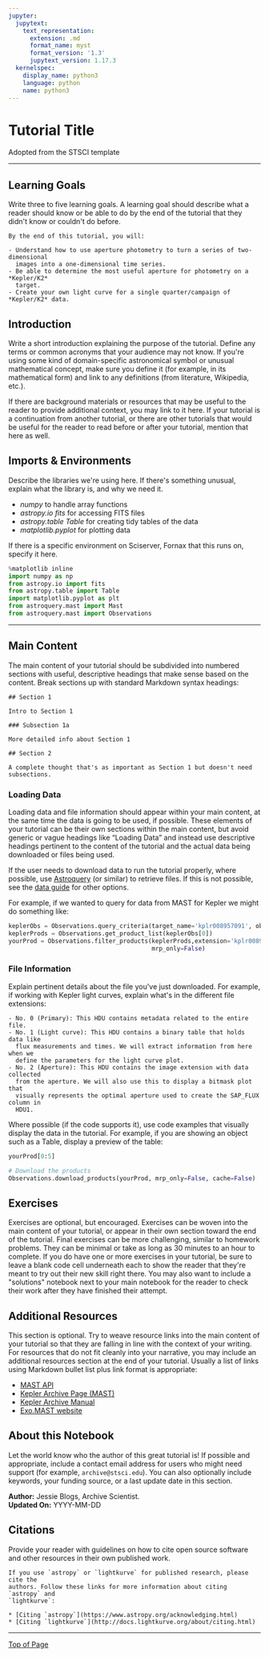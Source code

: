 ```yaml
---
jupyter:
  jupytext:
    text_representation:
      extension: .md
      format_name: myst
      format_version: '1.3'
      jupytext_version: 1.17.3
  kernelspec:
    display_name: python3
    language: python
    name: python3
---
```


# Tutorial Title
Adopted from the STSCI template

<!-- #region slideshow={"slide_type": "skip"} -->
***
<!-- #endregion -->

## Learning Goals
Write three to five learning goals. A learning goal should describe what a reader should know or be able to do by the end of the tutorial that they didn't know or couldn't do before.

```
By the end of this tutorial, you will:

- Understand how to use aperture photometry to turn a series of two-dimensional
  images into a one-dimensional time series.
- Be able to determine the most useful aperture for photometry on a *Kepler/K2*
  target.
- Create your own light curve for a single quarter/campaign of *Kepler/K2* data.

```

<!-- #region slideshow={"slide_type": "slide"} -->
## Introduction
Write a short introduction explaining the purpose of the tutorial. Define any terms or common acronyms that your audience may not know. If you're using some kind of domain-specific astronomical symbol or unusual mathematical concept, make sure you define it (for example, in its mathematical form) and link to any definitions (from literature, Wikipedia, etc.).

If there are background materials or resources that may be useful to the reader to provide additional context, you may link to it here. If your tutorial is a continuation from another tutorial, or there are other tutorials that would be useful for the reader to read before or after your tutorial, mention that here as well.
<!-- #endregion -->

<!-- #region slideshow={"slide_type": "slide"} -->
## Imports & Environments
Describe the libraries we're using here. If there's something unusual, explain what the library is, and why we need it.
- *numpy* to handle array functions
- *astropy.io fits* for accessing FITS files
- *astropy.table Table* for creating tidy tables of the data
- *matplotlib.pyplot* for plotting data

If there is a specific environment on Sciserver, Fornax that this runs on, specify it here.

<!-- #endregion -->

```python slideshow={"slide_type": "fragment"}
%matplotlib inline
import numpy as np
from astropy.io import fits
from astropy.table import Table
import matplotlib.pyplot as plt
from astroquery.mast import Mast
from astroquery.mast import Observations
```

***


## Main Content

The main content of your tutorial should be subdivided into numbered sections with useful, descriptive headings that make sense based on the content. Break sections up with standard Markdown syntax headings:

```
## Section 1

Intro to Section 1

### Subsection 1a

More detailed info about Section 1

## Section 2

A complete thought that's as important as Section 1 but doesn't need subsections.

```

<!-- #region slideshow={"slide_type": "slide"} -->
### Loading Data

Loading data and file information should appear within your main content, at the same time the data is going to be used, if possible. These elements of your tutorial can be their own sections within the main content, but avoid generic or vague headings like “Loading Data” and instead use descriptive headings pertinent to the content of the tutorial and the actual data being downloaded or files being used.

If the user needs to download data to run the tutorial properly, where possible, use [Astroquery](https://astroquery.readthedocs.io/en/latest/) (or similar) to retrieve files. If this is not possible, see the [data guide](https://github.com/spacetelescope/style-guides/blob/master/guides/where-to-put-your-data.md) for other options.
<!-- #endregion -->

<!-- #region slideshow={"slide_type": "slide"} -->
For example, if we wanted to query for data from MAST for Kepler we might do something like:
<!-- #endregion -->

```python slideshow={"slide_type": "fragment"}
keplerObs = Observations.query_criteria(target_name='kplr008957091', obs_collection='Kepler')
keplerProds = Observations.get_product_list(keplerObs[0])
yourProd = Observations.filter_products(keplerProds,extension='kplr008957091-2012277125453_lpd-targ.fits.gz',
                                        mrp_only=False)

```

### File Information

Explain pertinent details about the file you've just downloaded. For example, if working with Kepler light curves, explain what's in the different file extensions:

```
- No. 0 (Primary): This HDU contains metadata related to the entire file.
- No. 1 (Light curve): This HDU contains a binary table that holds data like
  flux measurements and times. We will extract information from here when we
  define the parameters for the light curve plot.
- No. 2 (Aperture): This HDU contains the image extension with data collected
  from the aperture. We will also use this to display a bitmask plot that
  visually represents the optimal aperture used to create the SAP_FLUX column in
  HDU1.

```


Where possible (if the code supports it), use code examples that visually display the data in the tutorial. For example, if you are showing an object such as a Table, display a preview of the table:

```python
yourProd[0:5]
```

```python
# Download the products
Observations.download_products(yourProd, mrp_only=False, cache=False)
```

## Exercises
Exercises are optional, but encouraged. Exercises can be woven into the main content of your tutorial, or appear in their own section toward the end of the tutorial. Final exercises can be more challenging, similar to homework problems. They can be minimal or take as long as 30 minutes to an hour to complete. If you do have one or more exercises in your tutorial, be sure to leave a blank code cell underneath each to show the reader that they're meant to try out their new skill right there. You may also want to include a "solutions" notebook next to your main notebook for the reader to check their work after they have finished their attempt.


## Additional Resources

This section is optional. Try to weave resource links into the main content of your tutorial so that they are falling in line with the context of your writing. For resources that do not fit cleanly into your narrative, you may include an additional resources section at the end of your tutorial. Usually a list of links using Markdown bullet list plus link format is appropriate:

- [MAST API](https://mast.stsci.edu/api/v0/index.html)
- [Kepler Archive Page (MAST)](https://archive.stsci.edu/kepler/)
- [Kepler Archive Manual](https://archive.stsci.edu/kepler/manuals/archive_manual.pdf)
- [Exo.MAST website](https://exo.mast.stsci.edu/)

<!-- #region slideshow={"slide_type": "slide"} -->
## About this Notebook
Let the world know who the author of this great tutorial is! If possible and appropriate, include a contact email address for users who might need support (for example, `archive@stsci.edu`). You can also optionally include keywords, your funding source, or a last update date in this section.

**Author:** Jessie Blogs, Archive Scientist.  
**Updated On:** YYYY-MM-DD
<!-- #endregion -->

## Citations
Provide your reader with guidelines on how to cite open source software and other resources in their own published work.

```
If you use `astropy` or `lightkurve` for published research, please cite the
authors. Follow these links for more information about citing `astropy` and
`lightkurve`:

* [Citing `astropy`](https://www.astropy.org/acknowledging.html)
* [Citing `lightkurve`](http://docs.lightkurve.org/about/citing.html)

```


***


[Top of Page](#top)

